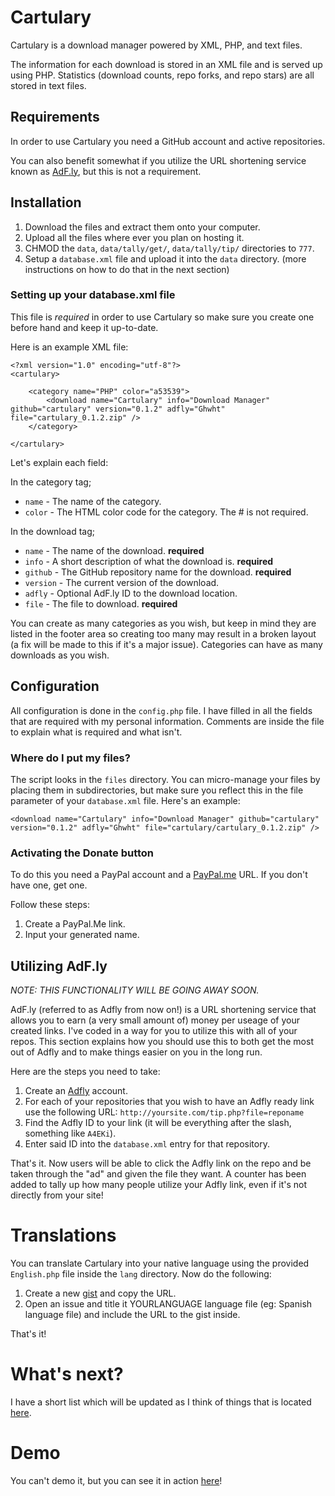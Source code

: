 # Cartulary

Cartulary is a download manager powered by XML, PHP, and text files.

The information for each download is stored in an XML file and is served up using PHP. Statistics (download counts, repo forks, and repo stars) are all stored in text files.

## Requirements

In order to use Cartulary you need a GitHub account and active repositories.

You can also benefit somewhat if you utilize the URL shortening service known as [AdF.ly](http://adf.ly/?id=1560900), but this is not a requirement.

## Installation

1. Download the files and extract them onto your computer.
2. Upload all the files where ever you plan on hosting it.
3. CHMOD the `data`, `data/tally/get/`, `data/tally/tip/` directories to `777`.
4. Setup a `database.xml` file and upload it into the `data` directory. (more instructions on how to do that in the next section)

### Setting up your database.xml file

This file is *required* in order to use Cartulary so make sure you create one before hand and keep it up-to-date.

Here is an example XML file:

	<?xml version="1.0" encoding="utf-8"?>
	<cartulary>

		<category name="PHP" color="a53539">
			<download name="Cartulary" info="Download Manager" github="cartulary" version="0.1.2" adfly="Ghwht" file="cartulary_0.1.2.zip" />
		</category>

	</cartulary>

Let's explain each field:

In the category tag;

* `name` - The name of the category.
* `color` - The HTML color code for the category. The # is not required.


In the download tag;

* `name` - The name of the download. **required**
* `info` - A short description of what the download is. **required**
* `github` - The GitHub repository name for the download. **required**
* `version` - The current version of the download.
* `adfly` - Optional AdF.ly ID to the download location.
* `file` - The file to download. **required**

You can create as many categories as you wish, but keep in mind they are listed in the footer area so creating too many may result in a broken layout (a fix will be made to this if it's a major issue). Categories can have as many downloads as you wish.

## Configuration

All configuration is done in the `config.php` file. I have filled in all the fields that are required with my personal information. Comments are inside the file to explain what is required and what isn't.

### Where do I put my files?

The script looks in the `files` directory. You can micro-manage your files by placing them in subdirectories, but make sure you reflect this in the file parameter of your `database.xml` file. Here's an example:

	<download name="Cartulary" info="Download Manager" github="cartulary" version="0.1.2" adfly="Ghwht" file="cartulary/cartulary_0.1.2.zip" />


### Activating the Donate button

To do this you need a PayPal account and a [PayPal.me](http://paypal.me/septor/) URL. If you don't have one, get one.

Follow these steps:

1. Create a PayPal.Me link.
2. Input your generated name.


## Utilizing AdF.ly

*NOTE: THIS FUNCTIONALITY WILL BE GOING AWAY SOON.*

AdF.ly (referred to as Adfly from now on!) is a URL shortening service that allows you to earn (a very small amount of) money per useage of your created links. I've coded in a way for you to utilize this with all of your repos. This section explains how you should use this to both get the most out of Adfly and to make things easier
on you in the long run.

Here are the steps you need to take:

1. Create an [Adfly](http://adf.ly/?id=1560900) account.
2. For each of your repositories that you wish to have an Adfly ready link use the following URL: `http://yoursite.com/tip.php?file=reponame`
3. Find the Adfly ID to your link (it will be everything after the slash, something like `A4EKi`).
4. Enter said ID into the `database.xml` entry for that repository.

That's it. Now users will be able to click the Adfly link on the repo and be taken through the "ad" and given the file they want. A counter has been added to tally up how many people utilize your Adfly link, even if it's not directly from your site!

# Translations

You can translate Cartulary into your native language using the provided `English.php` file inside the `lang` directory. Now do the following:

1. Create a new [gist](https://gist.github.com/) and copy the URL.
2. Open an issue and title it YOURLANGUAGE language file (eg: Spanish language file) and include the URL to the gist inside.

That's it!

# What's next?

I have a short list which will be updated as I think of things that is located [here](https://github.com/septor/cartulary/blob/master/TODO.mkd).

# Demo

You can't demo it, but you can see it in action [here](http://trickmod.com/)!
